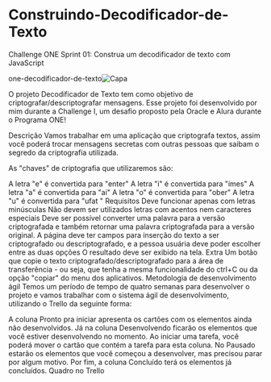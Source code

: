 # Construindo-Decodificador-de-Texto
Challenge ONE Sprint 01: Construa um decodificador de texto com JavaScript

one-decodificador-de-texto![Capa](https://user-images.githubusercontent.com/6878464/235044188-d7fed6cc-d239-475e-ad83-00c1e1071fb9.JPG)

O projeto Decodificador de Texto tem como objetivo de criptografar/descriptografar mensagens. Esse projeto foi desenvolvido por mim durante a Challenge I, um desafio proposto pela Oracle e Alura durante o Programa ONE!

Descrição
Vamos trabalhar em uma aplicação que criptografa textos, assim você poderá trocar mensagens secretas com outras pessoas que saibam o segredo da criptografia utilizada.

As "chaves" de criptografia que utilizaremos são:

A letra "e" é convertida para "enter"
A letra "i" é convertida para "imes"
A letra "a" é convertida para "ai"
A letra "o" é convertida para "ober"
  A letra "u" é convertida para "ufat "
Requisitos
Deve funcionar apenas com letras minúsculas
Não devem ser utilizados letras com acentos nem caracteres especiais
Deve ser possível converter uma palavra para a versão criptografada e também retornar uma palavra criptografada para a versão original.
A página deve ter campos para inserção do texto a ser criptografado ou descriptografado, e a pessoa usuária deve poder escolher entre as duas opções
O resultado deve ser exibido na tela.
Extra
Um botão que copie o texto criptografado/descriptografado para a área de transferência - ou seja, que tenha a mesma funcionalidade do ctrl+C ou da opção "copiar" do menu dos aplicativos.
Metodologia de desenvolvimento ágil
Temos um período de tempo de quatro semanas para desenvolver o projeto e vamos trabalhar com o sistema ágil de desenvolvimento, utilizando o Trello da seguinte forma:

A coluna Pronto pra iniciar apresenta os cartões com os elementos ainda não desenvolvidos.
Já na coluna Desenvolvendo ficarão os elementos que você estiver desenvolvendo no momento. Ao iniciar uma tarefa, você poderá mover o cartão que contém a tarefa para esta coluna.
No Pausado estarão os elementos que você começou a desenvolver, mas precisou parar por algum motivo.
Por fim, a coluna Concluído terá os elementos já concluídos.
Quadro no Trello
